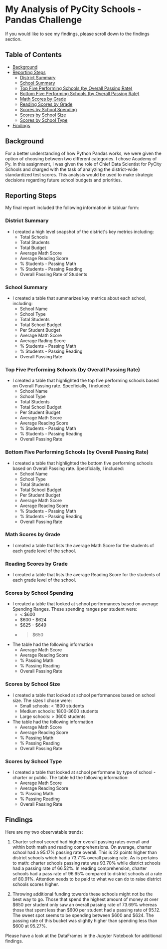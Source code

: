# My Analysis of PyCity Schools - Pandas Challenge <!-- omit in toc -->

If you would like to see my findings, please scroll down to the findings section.

## Table of Contents <!-- omit in toc -->

- [Background](#background)
- [Reporting Steps](#reporting-steps)
  - [District Summary](#district-summary)
  - [School Summary](#school-summary)
  - [Top Five Performing Schools (by Overall Passing Rate)](#top-five-performing-schools-by-overall-passing-rate)
  - [Bottom Five Performing Schools (by Overall Passing Rate)](#bottom-five-performing-schools-by-overall-passing-rate)
  - [Math Scores by Grade](#math-scores-by-grade)
  - [Reading Scores by Grade](#reading-scores-by-grade)
  - [Scores by School Spending](#scores-by-school-spending)
  - [Scores by School Size](#scores-by-school-size)
  - [Scores by School Type](#scores-by-school-type)
- [Findings](#findings)

## Background

For a better understanding of how Python Pandas works, we were given the option of choosing between two different categories.
I chose Academy of Py. In this assignment, I was given the role of Chief Data Scientist for PyCity Schools and charged with the task of analyzing the district-wide standardized test scores.
This analysis would be used to make strategic decisions regarding future school budgets and priorities.

## Reporting Steps

My final report included the following information in tabluar form:

### District Summary

- I created a high level snapshot of the district's key metrics including:
  - Total Schools
  - Total Students
  - Total Budget
  - Average Math Score
  - Average Reading Score
  - % Students - Passing Math
  - % Students - Passing Reading
  - Overall Passing Rate of Students

### School Summary

- I created a table that summarizes key metrics about each school, including:
  - School Name
  - School Type
  - Total Students
  - Total School Budget
  - Per Student Budget
  - Average Math Score
  - Average Rading Score
  - % Students - Passing Math
  - % Students - Passing Reading
  - Overall Passing Rate

### Top Five Performing Schools (by Overall Passing Rate)

- I created a table that highlighted the top five performing schools based on Overall Passing rate. Specficially, I included:
  - School Name
  - School Type
  - Total Students
  - Total School Budget
  - Per Student Budget
  - Average Math Score
  - Average Reading Score
  - % Students - Passing Math
  - % Students - Passing Reading
  - Overall Passing Rate

### Bottom Five Performing Schools (by Overall Passing Rate)

- I created a table that highlighted the bottom five performing schools based on Overall Passing rate. Specficially, I included:
  - School Name
  - School Type
  - Total Students
  - Total School Budget
  - Per Student Budget
  - Average Math Score
  - Average Reading Score
  - % Students - Passing Math
  - % Students - Passing Reading
  - Overall Passing Rate

### Math Scores by Grade

- I created a table that lists the average Math Score for the students of each grade level of the school.

### Reading Scores by Grade

- I created a table that lists the average Reading Score for the students of each grade level of the school.

### Scores by School Spending

- I created a table that looked at school performances based on average Spending Ranges. These spending ranges per student were:
  - < \$600
  - $600 - $624
  - $625 - $649
  - > \$650
- The table had the following information
  - Average Math Score
  - Average Reading Score
  - % Passing Math
  - % Passing Reading
  - Overall Passing Rate

### Scores by School Size

- I created a table that looked at school performances based on school size. The sizes I chose were:
  - Small schools: < 1800 students
  - Medium schools: 1800-3600 students
  - Large schools: > 3600 students
- The table had the following information
  - Average Math Score
  - Average Reading Score
  - % Passing Math
  - % Passing Reading
  - Overall Passing Rate

### Scores by School Type

- I created a table that looked at school performane by type of school - charter or public. The table hd the following information:
  - Average Math Score
  - Average Reading Score
  - % Passing Math
  - % Passing Reading
  - Overall Passing Rate

## Findings

Here are my two observatable trends:

1.  Charter school scored had higher overall passing rates overall and within both math and reading comprehensions. On average, charter school had a 95.17% passing rate overall. This is 22 points higher than district schools which had a 73.71% overall passing rate. As is pertains to math: charter schools passing rate was 93.70% while district schools had a passing rate of 66.52%. In reading comprehension, charter schools had a pass rate of 96.65% compared to district schools at a rate of 80.91%. Attention needs to be paid to what we can do to raise district schools scores higher.

2.  Throwing additional funding towards these schools might not be the best way to go. Those that spend the highest amount of money at over $650 per student only saw an overall passing rate of 73.69% whereas those that spent less than $600 per student had a passing rate of 95.12. The sweet spot seems to be spending between $600 and $624. The passing rate of this bucket was slightly higher than spending less than \$600 at 95.27%.

Please have a look at the DataFrames in the Jupyter Notebook for additional findings.
